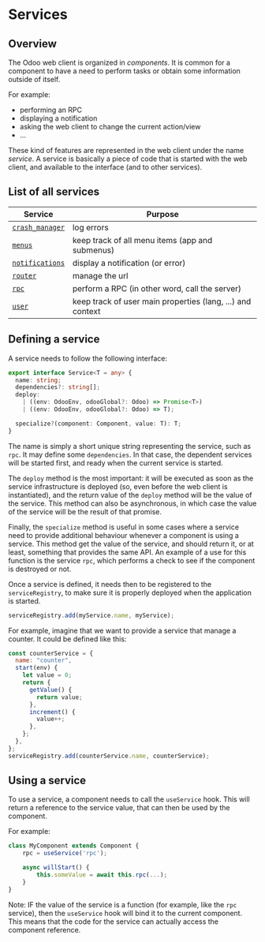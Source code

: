 # Services

## Overview

The Odoo web client is organized in _components_. It is common for a component
to have a need to perform tasks or obtain some information outside of itself.

For example:

- performing an RPC
- displaying a notification
- asking the web client to change the current action/view
- ...

These kind of features are represented in the web client under the name _service_.
A service is basically a piece of code that is started with the web client, and
available to the interface (and to other services).

## List of all services

| Service                             | Purpose                                                    |
| ----------------------------------- | ---------------------------------------------------------- |
| [`crash_manager`](crash_manager.md) | log errors                                                 |
| [`menus`](menus.md)                 | keep track of all menu items (app and submenus)            |
| [`notifications`](notifications.md) | display a notification (or error)                          |
| [`router`](router.md)               | manage the url                                             |
| [`rpc`](rpc.md)                     | perform a RPC (in other word, call the server)             |
| [`user`](user.md)                   | keep track of user main properties (lang, ...) and context |

## Defining a service

A service needs to follow the following interface:

```ts
export interface Service<T = any> {
  name: string;
  dependencies?: string[];
  deploy:
    | ((env: OdooEnv, odooGlobal?: Odoo) => Promise<T>)
    | ((env: OdooEnv, odooGlobal?: Odoo) => T);

  specialize?(component: Component, value: T): T;
}
```

The name is simply a short unique string representing the service, such as `rpc`.
It may define some `dependencies`. In that case, the dependent services will be
started first, and ready when the current service is started.

The `deploy` method is the most important: it will be executed as soon
as the service infrastructure is deployed (so, even before the web client is
instantiated), and the return value of the `deploy` method will be the value of
the service. This method can also be asynchronous, in which case the value of
the service will be the result of that promise.

Finally, the `specialize` method is useful in some cases where a service need to
provide additional behaviour whenever a component is using a service. This
method get the value of the service, and should return it, or at least, something
that provides the same API. An example of a use for this function is the service
`rpc`, which performs a check to see if the component is destroyed or not.

Once a service is defined, it needs then to be registered to the `serviceRegistry`,
to make sure it is properly deployed when the application is started.

```ts
serviceRegistry.add(myService.name, myService);
```

For example, imagine that we want to provide a service that manage a counter.
It could be defined like this:

```js
const counterService = {
  name: "counter",
  start(env) {
    let value = 0;
    return {
      getValue() {
        return value;
      },
      increment() {
        value++;
      },
    };
  },
};
serviceRegistry.add(counterService.name, counterService);
```

## Using a service

To use a service, a component needs to call the `useService` hook. This will
return a reference to the service value, that can then be used by the component.

For example:

```js
class MyComponent extends Component {
    rpc = useService('rpc');

    async willStart() {
        this.someValue = await this.rpc(...);
    }
}
```

Note: IF the value of the service is a function (for example, like the `rpc`
service), then the `useService` hook will bind it to the current component. This
means that the code for the service can actually access the component reference.
